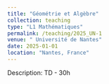 ```yaml
---
title: "Géométrie et Algèbre"
collection: teaching
type: "L1 Mathématiques"
permalink: /teaching/2025_UN-1
venue: " Université de Nantes"
date: 2025-01-01
location: "Nantes, France"
---
```


<!-- This is a description of a teaching experience. You can use markdown like any other post. -->

<!-- Heading 1
======

Heading 2
======

Heading 3
====== -->

Description: TD - 30h